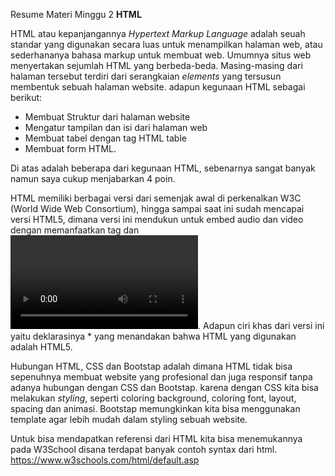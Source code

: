 Resume Materi Minggu 2 **HTML**

HTML atau kepanjangannya *Hypertext Markup Language* adalah seuah standar yang digunakan secara luas untuk menampilkan halaman web, atau sederhananya bahasa markup untuk membuat web. Umumnya situs web menyertakan sejumlah HTML yang berbeda-beda. Masing-masing dari halaman tersebut terdiri dari serangkaian *elements* yang tersusun membentuk sebuah halaman website. adapun kegunaan HTML sebagai berikut:
* Membuat Struktur dari halaman website
* Mengatur tampilan dan isi dari halaman web
* Membuat tabel dengan tag HTML table
* Membuat form HTML.

Di atas adalah beberapa dari kegunaan HTML, sebenarnya sangat banyak namun saya cukup menjabarkan 4 poin.

HTML memiliki berbagai versi dari semenjak awal di perkenalkan W3C (World Wide Web Consortium), hingga sampai saat ini sudah mencapai versi HTML5, dimana versi ini mendukun untuk embed audio dan video dengan memanfaatkan tag *<audio></audio>* dan *<video></video>*. Adapun ciri khas dari versi ini yaitu deklarasinya *<!DOCTYPE html> yang menandakan bahwa HTML yang digunakan adalah HTML5.

Hubungan HTML, CSS dan Bootstap adalah dimana HTML tidak bisa sepenuhnya membuat website yang profesional dan juga responsif tanpa adanya hubungan dengan CSS dan Bootstap. karena dengan CSS kita bisa melakukan *styling*, seperti coloring background, coloring font, layout, spacing dan animasi. Bootstap memungkinkan kita bisa menggunakan template agar lebih mudah dalam styling sebuah website.

Untuk bisa mendapatkan referensi dari HTML kita bisa menemukannya pada W3School disana terdapat banyak contoh syntax dari html. https://www.w3schools.com/html/default.asp